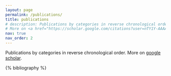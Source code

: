 ```yaml
---
layout: page
permalink: /publications/
title: publications
# description: Publications by categories in reverse chronological order. More on [google scholar](https://scholar.google.com/citations?user=nTY1Y-AAAAAJ&hl=en).
# More on <a href="https://scholar.google.com/citations?user=nTY1Y-AAAAAJ&hl=en">Google Scholar</a>
nav: true
nav_order: 2
---
```

Publications by categories in reverse chronological order. More on [google scholar](https://scholar.google.com/citations?user=nTY1Y-AAAAAJ&hl=en).


<!-- _pages/publications.md -->

<!-- Bibsearch Feature -->

<!-- {% include bib_search.liquid %} -->

<div class="publications">

{% bibliography %}

</div>
